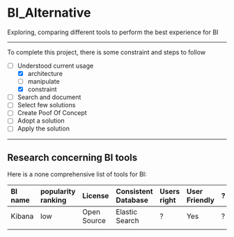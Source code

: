 # BI_Alternative
 Exploring, comparing different tools to perform the best experience for BI

---
To complete this project, there is some constraint and steps to follow
- [ ] Understood current usage
  - [x] architecture
  - [ ] manipulate
  - [x] constraint
- [ ] Search and document
- [ ] Select few solutions
- [ ] Create Poof Of Concept
- [ ] Adopt a solution
- [ ] Apply the solution
---

## Research concerning BI tools
 Here is a none comprehensive list of tools for BI:

| BI name | popularity ranking | License | Consistent Database | Users right | User Friendly | ? |
| :------------- | :------------- | :------------- | :------------- |:------------- | :------------- |:------------- |
| Kibana | low | Open Source | Elastic Search | ? | Yes | ? |
|  |  |  |  |  |  |  |
